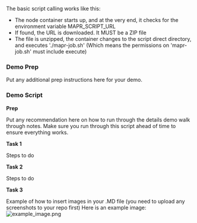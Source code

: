 The basic script calling works like this:
  * The node container starts up, and at the very end, it checks for the environment variable MAPR_SCRIPT_URL
  * If found, the URL is downloaded. It MUST be a ZIP file
  * The file is unzipped, the container changes to the script direct directory, and executes './mapr-job.sh' (Which means the permissions on 'mapr-job.sh' must include execute)

### Demo Prep ###

Put any additional prep instructions here for your demo.

### Demo Script ###

**Prep**

Put any recommendation here on how to run through the details demo walk through notes. Make sure you run through this script ahead of time to ensure everything works.

**Task 1**

Steps to do

**Task 2**

Steps to do

**Task 3**

Example of how to insert images in your .MD file (you need to upload any screenshots to your repo first)
Here is an example image:
![example_image.png](http://git.se.corp.maprtech.com/csmykay/basic-start-script/src/master/example_image.png)